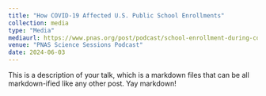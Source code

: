 ```yaml
---
title: "How COVID-19 Affected U.S. Public School Enrollments"
collection: media
type: "Media"
mediaurl: https://www.pnas.org/post/podcast/school-enrollment-during-covid-19-pandemic
venue: "PNAS Science Sessions Podcast"
date: 2024-06-03
---
```


This is a description of your talk, which is a markdown files that can be all markdown-ified like any other post. Yay markdown!


